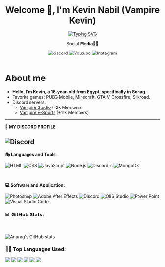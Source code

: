 <h1 align="center">Welcome 👋, I'm Kevin Nabil (Vampire Kevin)</h1>

<div id="header" align="center">
 <a href="https://git.io/typing-svg"><img src="https://readme-typing-svg.herokuapp.com?font=Roboto+Code&weight=500&size=25&pause=1000&color=F70000&center=true&vCenter=true&random=false&width=435&height=60&lines=Welcome+To+GitHub+profile.;Discord+Bots+Developer;Front-End+Developer" alt="Typing SVG" /></a>
    <p> S<strong>o</strong>cial <strong>M</strong>e<strong>dia</strong>🧛🦇</p>
  <div id="badges">
<a href="https://discord.com/users/917579853446926356">
    <img src="https://img.shields.io/badge/discord-Red?style=for-the-badge&logo=discord&labelColor=black&color=%23ff0000" alt="discord"/>
  </a>
  <a href="https://www.youtube.com/@vampirekevin">
    <img src="https://img.shields.io/badge/youtube-Red?style=for-the-badge&logo=Youtube&logoColor=red&labelColor=black&color=%23ff0000" alt="Youtube"/>
  </a>
  <a href="https://www.instagram.com/kevinnabil0/">
    <img src="https://img.shields.io/badge/Instagram-%23E4405F?style=for-the-badge&logo=Instagram&logoColor=white&labelColor=black&color=ff0000" alt="Instagram"/>
  </a>
</div>
</div>
<br>

#  **About me**

- **Hello, I'm Kevin, a 16-year-old from Egypt, specifically in Sohag.**
- Favorite games: PUBG Mobile, Minecraft, GTA V, Crossfire, Silkroad.
- Discord servers:
  - [Vampire Studio](https://discord.gg/tgaAqfWHdA) (+2k Members)
  - [Vampire E-Sports](https://discord.gg/EvcYu8BtbK) (+11k Members)

---
<p><strong>🤞 MY DISCORD PROFILE</strong></p>

![Discord](https://discord.c99.nl/widget/theme-2/917579853446926356.png)
---
<p><strong>🎭 Languages and Tools:</strong></p>

<p>
      <img alt="HTML" src="https://img.shields.io/badge/HTML-E34F26.svg?logo=html5&logoColor=white">
      <img alt="CSS" src="https://img.shields.io/badge/CSS-1572B6.svg?logo=css3&logoColor=white">
      <img alt="JavaScript" src="https://img.shields.io/badge/JavaScript-F7DF1E.svg?logo=javascript&logoColor=black">
      <img alt="Node.js" src="https://img.shields.io/badge/Node.js-43853D.svg?logo=node.js&logoColor=white">
      <img alt="Discord.js" src="https://img.shields.io/badge/Discord.js-%237289d9?style=flat&logo=discord&logoColor=white">
      <img alt="MongoDB" src="https://img.shields.io/badge/MongoDB-%23589636?style=flat&logo=MONGODB&logoColor=white">
 
</p>

<br />

<p><strong>💻 Software and Application:</strong></p>
  <p>
      <img alt="Photoshop" src="https://img.shields.io/badge/-Photoshop-071D34?style=square&logo=Adobe-Photoshop&logoColor=54A7F8">
      <img alt="Adobe After Effects" src="https://img.shields.io/badge/Adobe%20After%20Effects-%239999FF?style=flat&logo=adobeaftereffects&logoColor=white">
      <img alt="Discord" src="https://img.shields.io/badge/-Discord-5865F2.svg?logo=discord&logoColor=white">
      <img alt="OBS Studio" src="https://img.shields.io/badge/-OBS-302E31?logo=obs-studio&logoColor=white">
      <img alt="Power Point" src="https://img.shields.io/badge/Power%20Point-red?style=flat&logo=microsoft-powerpoint&logoColor=white">
      <img alt="Visual Studio Code" src="https://img.shields.io/badge/Visual%20Studio%20Code-%230078d7?style=flat&logo=VisualStudioCode&logoColor=white">
</p>

### 📊 GitHub Stats:
<br>

![Anurag's GitHub stats](https://github-readme-stats.vercel.app/api?username=VampireKevin&show_icons=true&theme=transparent)
<br>

### 👨‍💻 Top Languages Used:
![](https://github-readme-stats.vercel.app/api/top-langs/?username=VampireKevin&size_weight=0.5&count_weight=0.5) 
![](http://github-profile-summary-cards.vercel.app/api/cards/profile-details?username=VampireKevin&theme=city_lights) 
![](https://github-profile-summary-cards.vercel.app/api/cards/repos-per-language?username=VampireKevin&theme=city_lights)
![](https://github-profile-summary-cards.vercel.app/api/cards/most-commit-language?username=VampireKevin&theme=city_lights)
![](http://github-profile-summary-cards.vercel.app/api/cards/stats?username=VampireKevin&theme=city_lights)
![](http://github-profile-summary-cards.vercel.app/api/cards/productive-time?username=VampireKevin&theme=city_lights&utcOffset=8)
